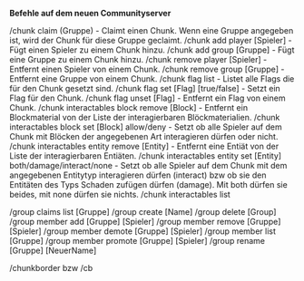 **Befehle auf dem neuen Communityserver**

/chunk claim (Gruppe) - Claimt einen Chunk. Wenn eine Gruppe angegeben ist, wird der Chunk für diese Gruppe geclaimt.
/chunk add player [Spieler] - Fügt einen Spieler zu einem Chunk hinzu.
/chunk add group [Gruppe] - Fügt eine Gruppe zu einem Chunk hinzu.
/chunk remove player [Spieler] - Entfernt einen Spieler von einem Chunk.
/chunk remove group [Gruppe] - Entfernt eine Gruppe von einem Chunk.
/chunk flag list - Listet alle Flags die für den Chunk gesetzt sind.
/chunk flag set [Flag] [true/false] - Setzt ein Flag für den Chunk.
/chunk flag unset [Flag] - Entfernt ein Flag von einem Chunk.
/chunk interactables block remove [Block] - Entfernt ein Blockmaterial von der Liste der interagierbaren Blöckmaterialien.
/chunk interactables block set [Block] allow/deny - Setzt ob alle Spieler auf dem Chunk mit Blöcken der angegebenen Art interagieren dürfen oder nicht.
/chunk interactables entity remove [Entity] - Entfernt eine Entiät von der Liste der interagierbaren Entiäten.
/chunk interactables entity set [Entity] both/damage/interact/none - Setzt ob alle Spieler auf dem Chunk mit dem angegebenen Entitytyp interagieren dürfen (interact) bzw ob sie den Entitäten des Typs Schaden zufügen dürfen (damage). Mit both dürfen sie beides, mit none dürfen sie nichts.
/chunk interactables list

/group claims list [Gruppe]
/group create [Name]
/group delete [Group]
/group member add [Gruppe] [Spieler]
/group member remove [Gruppe] [Spieler]
/group member demote [Gruppe] [Spieler]
/group member list [Gruppe]
/group member promote [Gruppe] [Spieler]
/group rename [Gruppe] [NeuerName]

/chunkborder bzw /cb